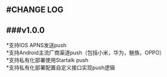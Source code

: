 #CHANGE LOG
---
###v1.0.0
---
*支持IOS APNS发送push
<br>*支持Android主流厂商渠道push（包括小米，华为，魅族，OPPO）
<br>*支持私有化部署使用Startalk push
<br>*支持私有化部署配置自定义接口实现push逻辑
